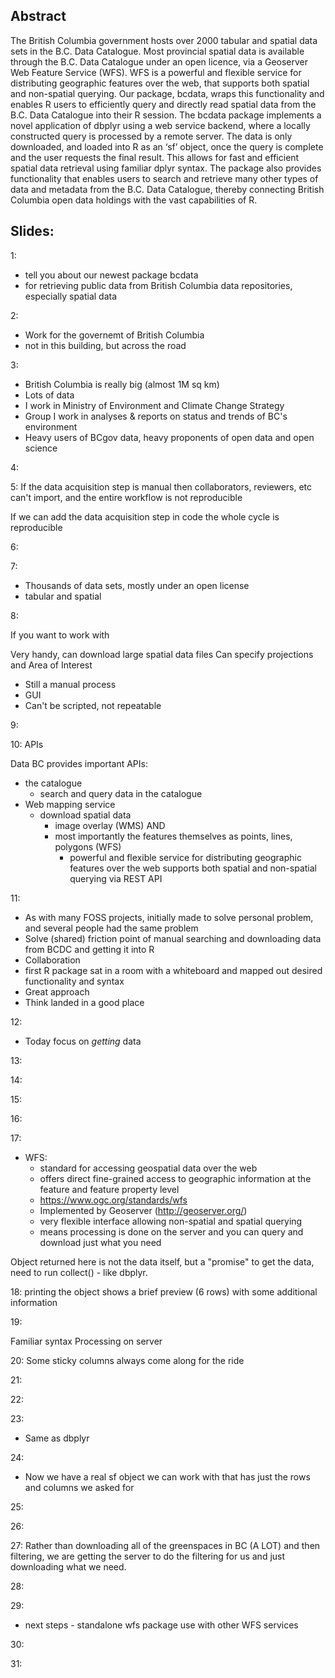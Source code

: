 
## Abstract

The British Columbia government hosts over 2000 tabular and spatial data sets
in the B.C. Data Catalogue.  Most provincial spatial data is available through
the B.C. Data Catalogue under an open licence, via a Geoserver Web Feature
Service (WFS). WFS is a powerful and flexible service for distributing
geographic features over the web, that supports both spatial and non-spatial
querying.  Our package, bcdata, wraps this functionality and enables R users
to efficiently query and directly read spatial data from the B.C. Data
Catalogue into their R session. The bcdata package implements a novel
application of dbplyr using a web service backend, where a locally constructed
query is processed by a remote server. The data is only downloaded, and loaded
into R as an ‘sf’ object, once the query is complete and the user requests the
final result. This allows for fast and efficient spatial data retrieval using
familiar dplyr syntax. The package also provides functionality that enables
users to search and retrieve many other types of data and metadata from the
B.C. Data Catalogue, thereby connecting British Columbia open data holdings
with the vast capabilities of R.

## Slides:

1:
- tell you about our newest package bcdata
- for retrieving public data from British Columbia data repositories, 
especially spatial data

2:
- Work for the governemt of British Columbia
- not in this building, but across the road

3:
- British Columbia is really big (almost 1M sq km)
- Lots of data
- I work in Ministry of Environment and Climate Change Strategy
- Group I work in analyses & reports on status and trends of BC's environment
- Heavy users of BCgov data, heavy proponents of open data and open science

4:

5:
If the data acquisition step is manual then collaborators, reviewers, etc can't import, 
and the entire workflow is not reproducible

If we can add the data acquisition step in code the whole cycle is reproducible

6:

7:
- Thousands of data sets, mostly under an open license
- tabular and spatial

8:

If you want to work with

Very handy, can download large spatial data files
Can specify projections and Area of Interest

- Still a manual process
- GUI
- Can't be scripted, not repeatable

9:

10:
APIs

Data BC provides important APIs:
- the catalogue
  - search and query data in the catalogue
- Web mapping service
  - download spatial data 
    - image overlay (WMS) AND
    - most importantly the features themselves as points, lines, polygons (WFS)
      - powerful and flexible service for distributing geographic features over the web
      supports both spatial and non-spatial querying via REST API

11:
  
- As with many FOSS projects, initially made to solve personal problem, 
and several people had the same problem
- Solve (shared) friction point of manual searching and downloading data from BCDC
and getting it into R
- Collaboration
- first R package sat in a room with a whiteboard and mapped out desired functionality and syntax
- Great approach
- Think landed in a good place

12:
- Today focus on _getting_ data

13:

14:

15:

16:

17:
- WFS: 
  - standard for accessing geospatial data over the web
  - offers direct fine-grained access to geographic information at the feature and feature property level
  - https://www.ogc.org/standards/wfs
  - Implemented by Geoserver (http://geoserver.org/)
  - very flexible interface allowing non-spatial and spatial querying
  - means processing is done on the server and you can query and download just 
  what you need

Object returned here is not the data itself, but a "promise"
to get the data, need to run collect() - like dbplyr.

18:
printing the object shows a brief preview (6 rows) with
some additional information

19:
  
Familiar syntax
Processing on server

20:
Some sticky columns always come along for the ride

21:

22:

23:
- Same as dbplyr

24:
- Now we have a real sf object we can work with that has
just the rows and columns we asked for

25:

26:

27:
Rather than downloading all of the greenspaces in BC (A LOT)
and then filtering, we are getting the server to do the filtering
for us and just downloading what we need.

28:

29:
- next steps - standalone wfs package use with other WFS services

30:
    

31:

